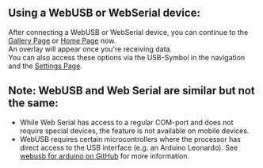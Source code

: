 ## Using a WebUSB or WebSerial device:
After connecting a WebUSB or WebSerial device, you can continue to the [Gallery Page](#/gallery) or [Home Page](#/home) now.  
An overlay will appear once you're receiving data.  
You can also access these options via the USB-Symbol in the navigation and the [Settings Page](#/settings).  

## Note: WebUSB and Web Serial are similar but not the same:
* While Web Serial has access to a regular COM-port and does not require special devices, the feature is not available on mobile devices.
* WebUSB requires certain microcontrollers where the processor has direct access to the USB interface (e.g. an Arduino Leonardo). See [webusb for arduino on GitHub](https://github.com/webusb/arduino) for more information.

